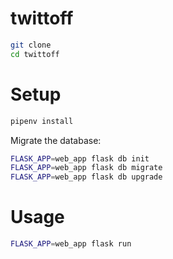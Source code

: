 # twittoff

```sh
git clone 
cd twittoff
```

# Setup 
```sh
pipenv install
```

Migrate the database: 
```sh
FLASK_APP=web_app flask db init
FLASK_APP=web_app flask db migrate
FLASK_APP=web_app flask db upgrade
```

# Usage
```sh
FLASK_APP=web_app flask run 
```

